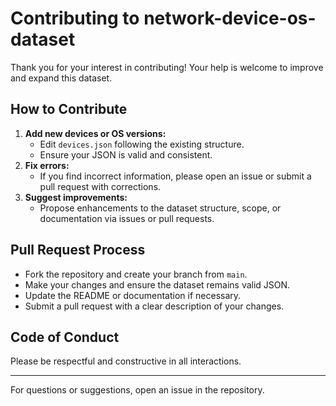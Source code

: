 # Contributing to network-device-os-dataset

Thank you for your interest in contributing! Your help is welcome to improve and expand this dataset.

## How to Contribute

1. **Add new devices or OS versions:**
   - Edit `devices.json` following the existing structure.
   - Ensure your JSON is valid and consistent.
2. **Fix errors:**
   - If you find incorrect information, please open an issue or submit a pull request with corrections.
3. **Suggest improvements:**
   - Propose enhancements to the dataset structure, scope, or documentation via issues or pull requests.

## Pull Request Process

- Fork the repository and create your branch from `main`.
- Make your changes and ensure the dataset remains valid JSON.
- Update the README or documentation if necessary.
- Submit a pull request with a clear description of your changes.

## Code of Conduct

Please be respectful and constructive in all interactions.

---

For questions or suggestions, open an issue in the repository.

